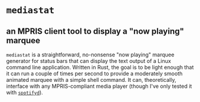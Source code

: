 # `mediastat`
## an MPRIS client tool to display a "now playing" marquee

`mediastat` is a straightforward, no-nonsense "now playing" marquee generator
for status bars that can display the text output of a Linux command line
application. Written in Rust, the goal is to be light enough that it can run a
couple of times per second to provide a moderately smooth animated marquee with
a simple shell command. It can, theoretically, interface with any
MPRIS-compliant media player (though I've only tested it with
[`spotifyd`](https://github.com/Spotifyd/spotifyd)).

